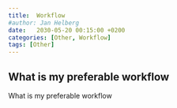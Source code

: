 ```yaml
---
title:  Workflow
#author: Jan Helberg
date:   2030-05-20 00:15:00 +0200
categories: [Other, Workflow]
tags: [Other]
---
```


## What is my preferable workflow
What is my preferable workflow